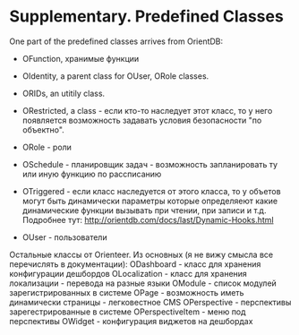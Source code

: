 # Supplementary. Predefined Classes

One part of the predefined classes arrives from OrientDB:
* OFunction, хранимые функции

* OIdentity, a parent class for OUser, ORole classes.

* ORIDs, an utitily class.

* ORestricted, a class - если кто-то наследует этот класс, то у него появляется
возможность задавать условия безопасности "по объектно".

* ORole - роли

* OSchedule - планировщик задач - возможность запланировать ту или иную
функцию по рассписанию

* OTriggered - если класс наследуется от этого класса, то у объетов
могут быть динамически параметры которые определяеют какие
динамические функции вызывать при чтении, при записи и т.д. Подробнее
тут: http://orientdb.com/docs/last/Dynamic-Hooks.html

* OUser - пользователи

Остальные классы от Orienteer. Из основных (я не вижу смысла все
перечислять в документации):
ODashboard - класс для хранения конфигурации дешбордов
OLocalization - класс для хранения локализации - перевода на разные языки
OModule - список модулей зарегистрированных в системе
OPage - возможность иметь динамически страницы - легковестное CMS
OPerspective - перспективы зарегестрированные в системе
OPerspectiveItem - меню под перспективы
OWidget - конфигурация виджетов на дешбордах



